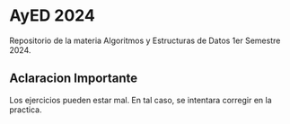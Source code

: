 # AyED 2024
Repositorio de la materia Algoritmos y Estructuras de Datos 1er Semestre 2024.

## Aclaracion Importante
Los ejercicios pueden estar mal. En tal caso, se intentara corregir en la practica.
